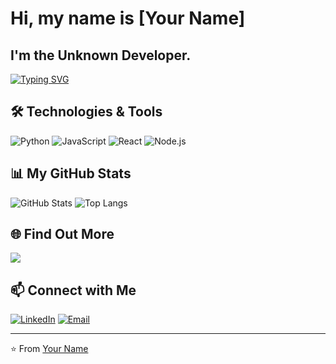 
# Hi, my name is [Your Name]
## I'm the Unknown Developer.

[![Typing SVG](https://readme-typing-svg.herokuapp.com?font=Fira+Code&pause=1000&width=435&lines=Welcome+to+my+GitHub+Profile!;Exploring+new+technologies;Creating+innovative+solutions)](https://git.io/typing-svg)

## 🛠️ Technologies & Tools

![Python](https://img.shields.io/badge/-Python-black?style=flat-square&logo=python)
![JavaScript](https://img.shields.io/badge/-JavaScript-black?style=flat-square&logo=javascript)
![React](https://img.shields.io/badge/-React-black?style=flat-square&logo=react)
![Node.js](https://img.shields.io/badge/-Node.js-black?style=flat-square&logo=Node.js)

## 📊 My GitHub Stats

![GitHub Stats](https://github-readme-stats.vercel.app/api?username=piotrkulisz&show_icons=true&theme=radical)
![Top Langs](https://github-readme-stats.vercel.app/api/top-langs/?username=piotrkulisz&layout=compact&theme=radical)

## 🌐 Find Out More

[<img src="https://img.shields.io/badge/Know%20More-Click%20Here-blue?style=for-the-badge" onclick="window.location.href='https://piotrkulisz.github.io'">](https://piotrkulisz.github.io)

## 📫 Connect with Me

[![LinkedIn](https://img.shields.io/badge/-LinkedIn-blue?style=flat-square&logo=Linkedin&logoColor=white)](https://www.linkedin.com/in/piotrkulisz/)
[![Email](https://img.shields.io/badge/-Email-red?style=flat-square&logo=Gmail&logoColor=white)](mailto:piotrkulisz@example.com)

---

⭐️ From [Your Name](https://github.com/twojanazwa)
